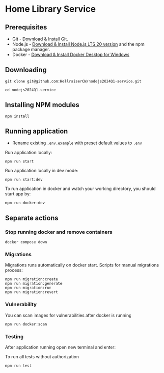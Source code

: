 # Home Library Service

## Prerequisites

- Git - [Download & Install Git](https://git-scm.com/downloads).
- Node.js - [Download & Install Node.js LTS 20 version](https://nodejs.org/en/download/) and the npm package manager.
- Docker - [Download & Install Docker Desktop for Windows](https://docs.docker.com/desktop/install/windows-install/)

## Downloading

```
git clone git@github.com:HellraiserCW/nodejs2024Q1-service.git
```
```
cd nodejs2024Q1-service
```

## Installing NPM modules

```
npm install
```

## Running application

- Rename existing `.env.example` with preset default values to `.env`

Run application locally:
```
npm run start
```
Run application locally in dev mode:
```
npm run start:dev
```
To run application in docker and watch your working directory, you should start app by:
```
npm run docker:dev
```

## Separate actions

### Stop running docker and remove containers
```
docker compose down
```

### Migrations
Migrations runs automatically on docker start. Scripts for manual migrations process:
```
npm run migration:create
npm run migration:generate
npm run migration:run
npm run migration:revert
```

### Vulnerability
You can scan images for vulnerabilities after docker is running
```
npm run docker:scan
```

### Testing

After application running open new terminal and enter:

To run all tests without authorization

```
npm run test
```
